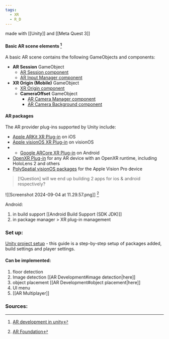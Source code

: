 ```yaml
---
tags:
  - XR
  - R_D
---
```

made with [[Unity]] and [[Meta Quest 3]]
#### Basic AR scene elements [^1]

A basic AR scene contains the following GameObjects and components:
- **AR Session** GameObject
    - [AR Session component](https://docs.unity3d.com/Packages/com.unity.xr.arfoundation@5.0/manual/features/session.html)
    - [AR Input Manager component](https://docs.unity3d.com/Packages/com.unity.xr.arfoundation@5.0/api/UnityEngine.XR.ARFoundation.ARInputManager.html)
- **XR Origin (Mobile)** GameObject
    - [XR Origin component](https://docs.unity3d.com/Packages/com.unity.xr.arfoundation@5.0/api/UnityEngine.XR.ARFoundation.ARSessionOrigin.html)
    - **CameraOffset** GameObject
        - [AR Camera Manager component](https://docs.unity3d.com/Packages/com.unity.xr.arfoundation@5.0/manual/features/Camera/camera-components.html#ar-camera-manager-component)
        - [AR Camera Background component](https://docs.unity3d.com/Packages/com.unity.xr.arfoundation@5.0/manual/features/Camera/camera-components.html#ar-camera-background-component)
#### AR packages
The AR provider plug-ins supported by Unity include:
- [Apple ARKit XR Plug-in](https://docs.unity3d.com/Packages/com.unity.xr.arkit@5.0) on iOS
- [Apple visionOS XR Plug-in](https://docs.unity3d.com/Packages/com.unity.xr.visionos@1.0/manual/index.html) on visionOS
- - [Google ARCore XR Plug-in](https://docs.unity3d.com/Packages/com.unity.xr.arcore@5.0) on Android
- [OpenXR Plug-in](https://docs.unity3d.com/Packages/com.unity.xr.openxr@1.7/manual/index.html) for any AR device with an OpenXR runtime, including HoloLens 2 and others
- [PolySpatial visionOS packages](https://docs.unity3d.com/Packages/com.unity.polyspatial.visionos@latest) for the Apple Vision Pro device

> [!Question]
> will we end up building 2 apps for ios & android respectively?

![[Screenshot 2024-09-04 at 11.29.57.png]] [^2]

Android:
1. in build support [[Android Build Support (SDK JDK)]]
2. in package manager > XR plug-in management

### Set up:
[Unity project setup](https://developers.google.com/ar/develop/unity-arf/getting-started-ar-foundation) - this guide is a step-by-step setup of packages added, build settings and player settings.
#### Can be implemented:
1. floor detection
2. Image detection [[AR Development#image detection|here]]
3. object placement [[AR Development#object placement|here]]
4. UI menu
5. [[AR Multiplayer]]

### Sources:

[^1]: [AR development in unity](https://docs.unity3d.com/Manual/AROverview.html)
[^2]: [AR Foundation](https://docs.unity3d.com/Packages/com.unity.xr.arfoundation@5.0/manual/index.html)
[^3]: [AR tutorial for beginners using unity 2022](https://www.youtube.com/watch?v=gpaq5bAjya8)
